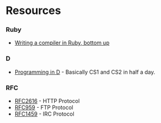 Resources
=========

### Ruby

* [Writing a compiler in Ruby, bottom up](http://www.hokstad.com/compiler)

### D

* [Programming in D](http://ddili.org/ders/d.en/) - Basically CS1 and CS2 in half a day. 

### RFC

* [RFC2616](http://www.ietf.org/rfc/rfc2616.txt) - HTTP Protocol
* [RFC959](http://www.ietf.org/rfc/rfc0959.txt) - FTP Protocol
* [RFC1459](http://www.ietf.org/rfc/rfc1459.txt) - IRC Protocol

